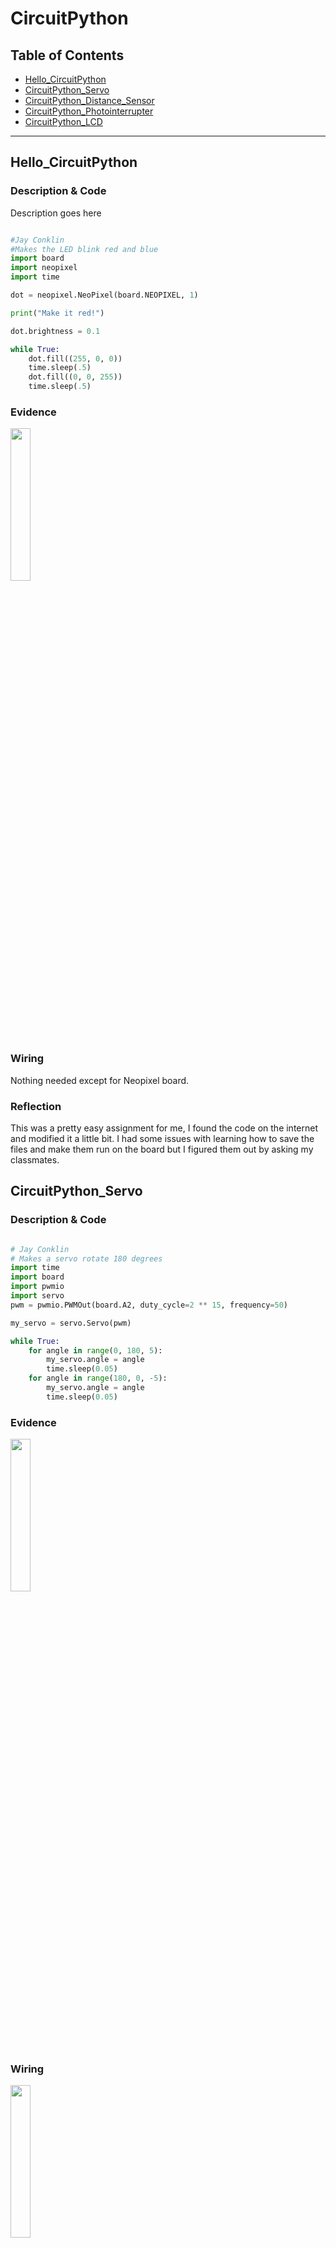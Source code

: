 # CircuitPython

## Table of Contents
* [Hello_CircuitPython](#Hello_CircuitPython)
* [CircuitPython_Servo](#CircuitPython_Servo)
* [CircuitPython_Distance_Sensor](#CircuitPython_Distance_Sensor)
* [CircuitPython_Photointerrupter](#CircuitPython_Photointerrupter)
* [CircuitPython_LCD](#CircuitPython_LCD)
---

## Hello_CircuitPython

### Description & Code

Description goes here

```python

#Jay Conklin
#Makes the LED blink red and blue
import board
import neopixel
import time

dot = neopixel.NeoPixel(board.NEOPIXEL, 1)

print("Make it red!")

dot.brightness = 0.1

while True:
    dot.fill((255, 0, 0))
    time.sleep(.5)
    dot.fill((0, 0, 255))
    time.sleep(.5)

```


### Evidence
<img src="https://github.com/jconkli07/CircuitPython/blob/bc8618933dd1df674c97ab04eacac412698359b3/Files/led%20blink.gif" width="25%" height="25%"/>

### Wiring
Nothing needed except for Neopixel board.

### Reflection

This was a pretty easy assignment for me, I found the code on the internet and modified it a little bit. I had some issues with learning how to save the files and make them run on the board but I figured them out by asking my classmates.

## CircuitPython_Servo

### Description & Code

```python

# Jay Conklin
# Makes a servo rotate 180 degrees
import time
import board
import pwmio
import servo
pwm = pwmio.PWMOut(board.A2, duty_cycle=2 ** 15, frequency=50)

my_servo = servo.Servo(pwm)

while True:
    for angle in range(0, 180, 5):
        my_servo.angle = angle
        time.sleep(0.05)
    for angle in range(180, 0, -5):
        my_servo.angle = angle
        time.sleep(0.05)

```

### Evidence
<img src="https://github.com/jconkli07/CircuitPython/blob/5e9450a07326bc7dca9aa972ea3f7279d5cec847/Files/servo.gif" width="25%" height="25%"/>

### Wiring
<img src="https://github.com/jconkli07/CircuitPython/blob/f851906ed627ad6e53e44df6a1b489bf18236723/Files/servo%20wiring.png" width="25%" height="25%"/>

### Reflection

This assignment was a bit harder than the first one. I looked up the code and the wiring, but I think that next time I could do it myself. I had an issue with the wires being in the same pin as the code said they were in, but I used the feedback on the serial monitor to identify the problem.

## CircuitPython_Distance_Sensor

### Description & Code

```python
# Jay Conklin
# Makes the built-in LED change colors based on how far an object is from the distance sensor.
import adafruit_hcsr04
import time
import board
import neopixel

sonar = adafruit_hcsr04.HCSR04(trigger_pin=board.D2, echo_pin=board.D3)
dot = neopixel.NeoPixel(board.NEOPIXEL, 1)

dot.brightness = 0.1

while True:
    try:
        dist = sonar.distance
        print((dist))
        r = max(min(17*(20-dist),255),0)
        g = max(min(17*(dist-20),255),0)
        b = max(min(-abs(17*(20-dist))+225,255),0)
        dot.fill((int(r), int(g), int(b)))
    except RuntimeError:
        print("Retrying!")
    time.sleep(0.1)
```

### Evidence

### Wiring

### Reflection


## CircuitPython_Photointerrupter

### Description & Code

```python
#Jay Conklin
#Counts up the photointerrupter interruptions and displays the count every 4 seconds

import digitalio
import time
import board
from digitalio import DigitalInOut, Direction, Pull

interrupter = DigitalInOut(board.D2)
interrupter.direction = Direction.INPUT
interrupter.pull = Pull.UP
initial = time.monotonic()

counter = 0

photo = False
state = False

start=time.monotonic()

while True:
    photo=interrupter.value
    if photo and not state:
        counter+=1
    state = photo
    
    math = time.monotonic()/4
    if math-int(math)==0:
        print("The number of Interrupts is ", str(counter))
        time.sleep(.001)
```

### Evidence

### Wiring

### Reflection


## CircuitPython_LCD

### Description & Code

```python
#Jay Conklin
#Displays a count on the LCD that increases once every time a wire is touched. If a different wire is touched it changes it to counting down instead of up, or vice versa
import board
from lcd.lcd import LCD
from lcd.i2c_pcf8574_interface import I2CPCF8574Interface
import time
import touchio

i2c = board.I2C()
lcd = LCD(I2CPCF8574Interface(i2c, 0x3f), num_rows=2, num_cols=16)

touch_a5 = board.A5
touch_A5 = touchio.TouchIn(touch_a5)
touch_a0 = board.A0
touch_A0 = touchio.TouchIn(touch_a0)

count = 0
updown=1

while True:
    if touch_A5.value:
        count+=updown
        lcd.clear()
        if updown==1:
            lcd.print("Up: ")
        else:
            lcd.print("Down: ")
        lcd.print(str(count))
        while touch_A5.value:
            time.sleep(.01)

    if touch_A0.value:
        updown=-updown
        while touch_A0.value:
            time.sleep(.1)
        lcd.clear()
        if updown==1:
            lcd.print("Up: ")
        else:
            lcd.print("Down: ")
        lcd.print(str(count))
```

### Evidence

### Wiring

### Reflection
